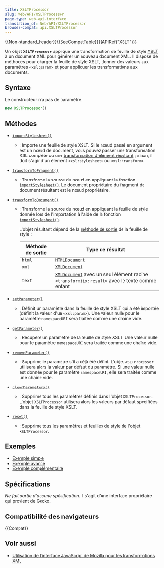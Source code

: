 ```yaml
---
title: XSLTProcessor
slug: Web/API/XSLTProcessor
page-type: web-api-interface
translation_of: Web/API/XSLTProcessor
browser-compat: api.XSLTProcessor
---
```


{{Non-standard_header}}{{SeeCompatTable}}{{APIRef("XSLT")}}

Un objet **`XSLTProcessor`** applique une transformation de feuille de style [XSLT](/fr/docs/Web/XSLT) à un document XML pour générer un nouveau document XML. Il dispose de méthodes pour charger la feuille de style XSLT, donner des valeurs aux paramètres `<xsl:param>` et pour appliquer les transformations aux documents.

## Syntaxe

Le constructeur n'a pas de paramètre.

```js
new XSLTProcessor()
```

## Méthodes

- [`importStylesheet()`](/fr/docs/Web/API/XSLTProcessor/importStylesheet)
  - : Importe une feuille de style XSLT. Si le nœud passé en argument est un nœud de document, vous pouvez passer une transformation XSL complète ou une [transformation d'élément résultant](https://www.w3.org/TR/xslt/#result-element-stylesheet)&nbsp;; sinon, il doit s'agir d'un élément `<xsl:stylesheet>` ou `<xsl:transform>`.
- [`transformToFragment()`](/fr/docs/Web/API/XSLTProcessor/transformToFragment)
  - : Transforme la source du nœud en appliquant la fonction [`importStylesheet()`](/fr/docs/Web/API/XSLTProcessor/importStylesheet). Le document propriétaire du fragment de document résultant est le nœud propriétaire.
- [`transformToDocument()`](/fr/docs/Web/API/XSLTProcessor/transformToDocument)
  - : Transforme la source du nœud en appliquant la feuille de style donnée lors de l'importation à l'aide de la fonction [`importStylesheet()`](/fr/docs/Web/API/XSLTProcessor/importStylesheet).

    L'objet résultant dépend de la [méthode de sortie](https://www.w3.org/TR/xslt/#output) de la feuille de style&nbsp;:

    | Méthode de sortie | Type de résultat                                                                                                    |
    | ----------------- | ------------------------------------------------------------------------------------------------------------------- |
    | `html`            | [`HTMLDocument`](/fr/docs/Web/API/HTMLDocument)                                                                              |
    | `xml`             | [`XMLDocument`](/fr/docs/Web/API/XMLDocument)                                                                                |
    | `text`            | [`XMLDocument`](/fr/docs/Web/API/XMLDocument) avec un seul élément racine `<transformiix:result>` avec le texte comme enfant |

- [`setParameter()`](/fr/docs/Web/API/XSLTProcessor/setParameter)
  - : Définit un paramètre dans la feuille de style XSLT qui a été importée (définit la valeur d'un `<xsl:param>`). Une valeur nulle pour le paramètre `namespaceURI` sera traitée comme une chaîne vide.
- [`getParameter()`](/fr/docs/Web/API/XSLTProcessor/getParameter)
  - : Récupère un paramètre de la feuille de style XSLT. Une valeur nulle pour le paramètre `namespaceURI` sera traitée comme une chaîne vide.
- [`removeParameter()`](/fr/docs/Web/API/XSLTProcessor/removeParameter)
  - : Supprime le paramètre s'il a déjà été défini. L'objet `XSLTProcessor` utilisera alors la valeur par défaut du paramètre. Si une valeur nulle est donnée pour le paramètre `namespaceURI`, elle sera traitée comme une chaîne vide.
- [`clearParameters()`](/fr/docs/Web/API/XSLTProcessor/clearParameters)
  - : Supprime tous les paramètres définis dans l'objet `XSLTProcessor`. L'objet `XSLTProcessor` utilisera alors les valeurs par défaut spécifiées dans la feuille de style XSLT.
- [`reset()`](/fr/docs/Web/API/XSLTProcessor/reset)
  - : Supprime tous les paramètres et feuilles de style de l'objet `XSLTProcessor`.

## Exemples

- [Exemple simple](/fr/docs/Web/XSLT/XSLT_JS_interface_in_Gecko/Basic_Example)
- [Exemple avancé](/fr/docs/Web/XSLT/XSLT_JS_interface_in_Gecko/Advanced_Example)
- [Exemple complémentaire](/fr/docs/Web/XSLT/XSLT_JS_interface_in_Gecko/JavaScript_XSLT_Bindings)

## Spécifications

_Ne fait partie d'aucune spécification._ Il s'agit d'une interface propriétaire qui provient de Gecko.

## Compatibilité des navigateurs

{{Compat}}

## Voir aussi

- [Utilisation de l'interface JavaScript de Mozilla pour les transformations XML](/fr/docs/Web/XSLT/Using_the_Mozilla_JavaScript_interface_to_XSL_Transformations)
